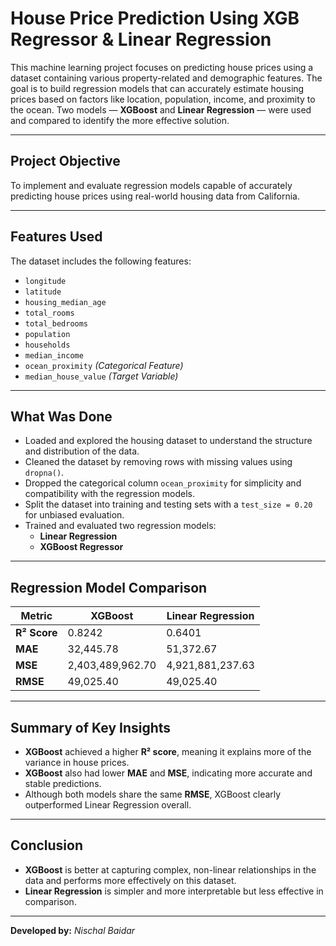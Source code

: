 # House Price Prediction Using XGB Regressor & Linear Regression

This machine learning project focuses on predicting house prices using a dataset containing various property-related and demographic features. The goal is to build regression models that can accurately estimate housing prices based on factors like location, population, income, and proximity to the ocean. Two models — **XGBoost** and **Linear Regression** — were used and compared to identify the more effective solution.

---

## Project Objective  
To implement and evaluate regression models capable of accurately predicting house prices using real-world housing data from California.

---

## Features Used  

The dataset includes the following features:

- `longitude`  
- `latitude`  
- `housing_median_age`  
- `total_rooms`  
- `total_bedrooms`  
- `population`  
- `households`  
- `median_income`  
- `ocean_proximity` *(Categorical Feature)*  
- `median_house_value` *(Target Variable)*

---

## What Was Done  
- Loaded and explored the housing dataset to understand the structure and distribution of the data.
- Cleaned the dataset by removing rows with missing values using `dropna()`.
- Dropped the categorical column `ocean_proximity` for simplicity and compatibility with the regression models.
- Split the dataset into training and testing sets with a `test_size = 0.20` for unbiased evaluation.
- Trained and evaluated two regression models:
  - **Linear Regression**
  - **XGBoost Regressor**

---

## Regression Model Comparison

| Metric      | XGBoost         | Linear Regression  |
|-------------|------------------|---------------------|
| **R² Score** | 0.8242           | 0.6401              |
| **MAE**      | 32,445.78        | 51,372.67           |
| **MSE**      | 2,403,489,962.70 | 4,921,881,237.63    |
| **RMSE**     | 49,025.40        | 49,025.40           |

---

## Summary of Key Insights
- **XGBoost** achieved a higher **R² score**, meaning it explains more of the variance in house prices.
- **XGBoost** also had lower **MAE** and **MSE**, indicating more accurate and stable predictions.
- Although both models share the same **RMSE**, XGBoost clearly outperformed Linear Regression overall.

---

## Conclusion
- **XGBoost** is better at capturing complex, non-linear relationships in the data and performs more effectively on this dataset.
- **Linear Regression** is simpler and more interpretable but less effective in comparison.

---

**Developed by:** *Nischal Baidar*
